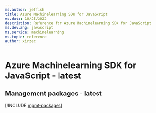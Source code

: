 ```yaml
---
ms.author: jeffish
title: Azure Machinelearning SDK for JavaScript
ms.data: 10/25/2022
description: Reference for Azure Machinelearning SDK for JavaScript
ms.devlang: javascript
ms.service: machinelearning
ms.topic: reference
author: xirzec
---
```

# Azure Machinelearning SDK for JavaScript - latest

## Management packages - latest
[!INCLUDE [mgmt-packages](machinelearning-mgmt-index.md)]